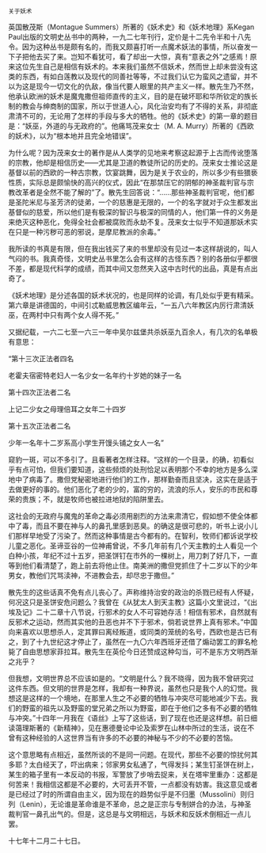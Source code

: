     关于妖术 

   英国散茂斯（Montague Summers）所著的《妖术史》和《妖术地理》系Kegan Paul出版的文明史丛书中的两种，一九二七年刊行，定价是十二先令半和十八先令。因为这种丛书是颇有名的，而我又颇喜打听一点魔术妖法的事情，所以奋发一下子把他去买了来。岂知不看犹可，看了却出一大惊，真有“意表之外”之感焉！原来这位先生自己是相信有妖术的。本来我们虽然不信妖术，然而世上却未尝没有这类的东西，有如白莲教以及现代的同善社等等，不过我们认它为蛮风之遗留，并不以为这是现今一切文化的仇敌，像当代要人眼里的共产主义一样。散先生乃不然，他承认欧洲的妖术是魔鬼撒但祖师直传的主义，目的是在破坏耶和华所钦定的族长制的教会与绅商制的国家，所以于世道人心，风化治安均有了不得的关系，非彻底肃清不可的，无论用了怎样的手段与多大的牺牲。他的《妖术史》的第一章的题目是：“妖巫，外道的与无政府的”。他痛骂茂来女士（M. A. Murry）所著的《西欧的妖术》，以为“根本地并且完全地错误”。

   为什么呢？因为茂来女士的著作是从人类学的见地来考察这起源于上古而传讹堕落的宗教，他却是相信历史——尤其是卫道的教徒所记的历史的。茂来女士推论这是基督以前的西欧的一种古宗教，饮宴跳舞，因为是关于农业的，所以多少有些猥亵性质，实际总是颇愉快的高兴的仪式，因此“在那禁压它的阴郁的神圣裁判官与宗教改革者是全然不能了解的”了。散先生回答说：“……那些神圣裁判官呢，他们都是圣陀米尼与圣芳济的徒弟，一个的慈惠是无限的，一个的名字就对于众生都发出基督似的慈爱，所以他们是有极深的智识与极深的同情的人，他们第一件的义务是来绝灭这种恶化，免得全社会都被腐败而永劫不复。茂来女士似乎不知道那妖术实在只是一种污秽可恶的邪说，是摩尼教派的余毒。”

   我所读的书真是有限，但在我出钱买了来的书里却没有见过一本这样胡说的，叫人气闷的书。我真奇怪，文明史丛书里怎么会有这样的古怪东西？别的各册似乎都很不差，都是现代科学的成绩，而其中间又忽然夹入这中古时代的出品，真是有点出奇了。

   《妖术地理》是分述各国的妖术状况的，也是同样的论调，有几处似乎更有精采。第六章是讲德国的，中间引忒勒威思教区编年云，“一五八六年教区内厉行肃清妖巫，在两村中只有两个女人得不死。”

   又据纪载，一六二七至一六三一年中吴尔兹堡共杀妖巫九百余人，有几次的名单极有意思：

   “第十三次正法者四名

   老霍夫宿密特老妇人一名少女一名年约十岁她的妹子一名

   第十四次正法者二名

   上记二少女之母理倍耳之女年二十四岁

   第十五次正法者二名

   少年一名年十二岁系高小学生开馒头铺之女人一名”

   窥豹一斑，可以不多引了。且看著者怎样注释。“这样的一个目录，的确，初看似乎有点可怕，但我们要知道，这些频烦的处刑恰足以表明那个不幸的地方是多么深地中了病毒了。撒但党秘密地进行他们的工作，那样勤奋而且坚决，这实在是适于去做更好的事的。他们恶化了老的少的，富的穷的，流浪的乐人，安乐的市民和尊荣的贵族；不，就是牧师也被拉进地狱的陷阱里去。

   这社会的无政府与魔鬼的革命之毒必须用剧烈的方法来肃清它，假如想不使全体都中了毒，而且不要在神与人的鼻孔里感到恶臭。的确这是很可悲的，听书上说小儿们那样早地受了污染了。然而这种事情是古今都有的。在智利，牧师们都诉说学校儿童之恶化。圣谛亚谷的一位神甫曾说，不多几年前有几个天主教的土人看见一个白种小孩，年纪不过十五岁，把圣饼钉在市外的一棵树上，用刀刺了好几下，一直等到他们看清楚了，跑上前去将他止住。南美洲的撒但党抓住了十二岁以下的少年男女，教他们咒骂渎神，不进教会去，却尽忠于撒但。”

   散先生的这些话真不免有点儿丧心了。声称维持治安的政治的杀戮已经有人怀疑，何况这只是圣饼安危问题么？我曾在《从犹太人到天主教》这篇小文里说过，“《出埃及记》二十二章十八节说，行邪术的女人不可容她存活！相信有邪术，自然就有反邪术之运动，然而其实他的丑恶也并不下于邪术，倘若说世界上真有邪术。”中国向来喜欢以思想杀人，定其罪曰离经叛道，或同类的笼统的名号，西欧也是古已有之，到了十九世纪这才停止了，虽然在一九〇六年西班牙还借了煽动罢工的罪名枪毙了自由思想家菲拉耳。散先生在英伦今日还赞成这种勾当，可不是东方文明西渐之兆乎？

   但我想，文明世界总不应该如是的。“文明是什么？我不晓得，因为我不曾研究过这件东西。但文明的世界是怎样，我却有一种界说，虽然也只是我个人的幻觉。我想这是这样的一个境地，在那里人生之不必要的牺牲与冲突尽可能地减少下去。我们的野蛮的祖先以及野蛮的堂兄弟之所以为野蛮，即在于他们之多有不必要的牺牲与冲突。”十四年一月我在《语丝》上写了这些话，到了现在也还是这样想。前日细读蔼理斯著的《新精神》，见在惠德曼论中论及索罗在山林中所过的生活，说在不曾有这种经验的人这世界当有许多的不必要的神秘与不少的不必要的苦恼。

   这个意思略有点相近，虽然所谈的不是同一问题。在现代，那些不必要的惊扰何其多耶？太白经天了，吓出病来；邻家男女私通了，气得发抖；某生钉圣饼在树上，某生的箱子里有一本反动的书报，军警放了步哨去捉来，关在塔牢里重办：这都是何苦来！我相信这都是不必要的，大可丢开不管，一点都没有妨害。我这意见或者是已经过了时的所谓自由主义，因为现在的趋势似乎是不归墨（Mussolini）则归列（Lenin），无论谁是革命谁是不革命，总之是正宗与专制姘合的办法，与神圣裁判官一鼻孔出气的。但是，这总是与文明相远，与妖术和反妖术倒相近一点儿罢。

   十七年十二月二十七日。

